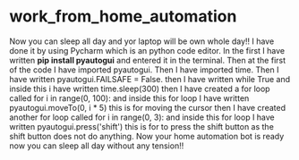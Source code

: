 # work_from_home_automation
Now you can sleep all day and yor laptop will be own whole day!!
I have done it by using Pycharm which is an python code editor.
In the first I have written **pip install pyautogui** and entered it in the terminal.
Then at the first of the code I have imported pyautogui.
Then I have imported time.
Then I have written pyautogui.FAILSAFE = False.
then I have written while True and inside this i have written time.sleep(300) then I have created a for loop called for i in range(0, 100): and inside this for loop I have written pyautogui.moveTo(0, i * 5) this is for moving the cursor then I have created another for loop called for i in range(0, 3): and inside this for loop I have written pyautogui.press('shift') this is for to press the shift button as the shift button does not do anything.
Now your home automation bot is ready now you can sleep all day without any tension!!
